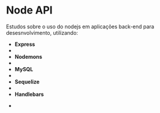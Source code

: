 <h1> Node API </h1>
<p> Estudos sobre o uso do nodejs em aplicações back-end para desesnvolvimento, utilizando: </p>
<ul>
  <strong>
    <li>Express<li/> 
    <li>Nodemons<li/>
    <li>MySQL<li/>
    <li>Sequelize<li/>
    <li>Handlebars<li/>
  <strong/>
<ul/>
